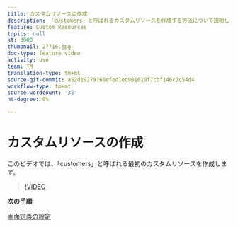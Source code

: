 ```yaml
---
title: カスタムリソースの作成
description: 「customers」と呼ばれるカスタムリソースを作成する方法について説明します。
feature: Custom Resources
topics: null
kt: 3000
thumbnail: 27716.jpg
doc-type: feature video
activity: use
team: TM
translation-type: tm+mt
source-git-commit: a52d19279760efed1ed901610f7cbf146c2c54d4
workflow-type: tm+mt
source-wordcount: '35'
ht-degree: 0%

---
```



# カスタムリソースの作成

このビデオでは、「customers」と呼ばれる最初のカスタムリソースを作成します。

>[!VIDEO](https://video.tv.adobe.com/v/27716?quality=9)

**次の手順**

[画面定義の設定](./configuring-a-screen-definition-for-a-custom-resource.md)
